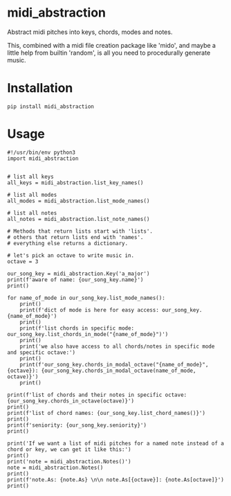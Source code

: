 # midi_abstraction

Abstract midi pitches into keys, chords, modes and notes.

This, combined with a midi file creation package like 'mido', and maybe a little help from builtin 'random', is all you need to procedurally generate music.


# Installation
```pip install midi_abstraction```

# Usage

```
#!/usr/bin/env python3
import midi_abstraction


# list all keys
all_keys = midi_abstraction.list_key_names()

# list all modes
all_modes = midi_abstraction.list_mode_names()

# list all notes
all_notes = midi_abstraction.list_note_names()

# Methods that return lists start with 'lists'.
# others that return lists end with 'names'.
# everything else returns a dictionary.

# let's pick an octave to write music in.
octave = 3

our_song_key = midi_abstraction.Key('a_major')
print(f'aware of name: {our_song_key.name}')
print()

for name_of_mode in our_song_key.list_mode_names():
	print()
	print(f'dict of mode is here for easy access: our_song_key.{name_of_mode}')
	print()
	print(f'list chords in specific mode: our_song_key.list_chords_in_mode("{name_of_mode}")')
	print()
	print('we also have access to all chords/notes in specific mode and specific octave:')
	print()
	print(f'our_song_key.chords_in_modal_octave("{name_of_mode}", {octave}): {our_song_key.chords_in_modal_octave(name_of_mode, octave)}')
	print()

print(f'list of chords and their notes in specific octave: {our_song_key.chords_in_octave(octave)}')
print()
print(f'list of chord names: {our_song_key.list_chord_names()}')
print()
print(f'seniority: {our_song_key.seniority}')
print()

print('If we want a list of midi pitches for a named note instead of a chord or key, we can get it like this:')
print()
print('note = midi_abstraction.Notes()')
note = midi_abstraction.Notes()
print()
print(f'note.As: {note.As} \n\n note.As[{octave}]: {note.As[octave]}')
print()
```






